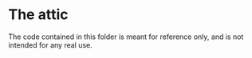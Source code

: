 # The attic

The code contained in this folder is meant for reference only,
and is not intended for any real use.


